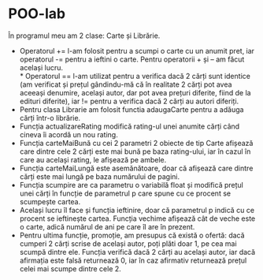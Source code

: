 # POO-lab
În programul meu am 2 clase: Carte și Librărie. 
* Operatorul += l-am folosit pentru a scumpi o carte cu un anumit pret, iar operatorul -= pentru a ieftini o carte. Pentru operatorii + și – am făcut același lucru.<br/> * Operatorul == l-am utilizat pentru a verifica dacă 2 cărți sunt identice (am verificat și prețul gândindu-mă că în realitate 2 cărți pot avea aceeași denumire, același autor, dar pot avea prețuri diferite, fiind de la edituri diferite), iar != pentru a verifica dacă 2 cărți au autori diferiți. <br/>
* Pentru clasa Librarie am folosit functia adaugaCarte pentru a adăuga cărți într-o librărie.<br/>
* Funcția actualizareRating modifică rating-ul unei anumite cărți când cineva îi acordă un nou rating. <br/>
* Funcția carteMaiBună cu cei 2 parametri 2 obiecte de tip Carte afișează care dintre cele 2 cărți este mai bună pe baza rating-ului, iar în cazul în care au același rating, le afișează pe ambele. <br/>
* Funcția carteMaiLungă este asemănătoare, doar că afișează care dintre cărți este mai lungă pe baza numărului de pagini.<br/>
* Funcția scumpire are ca parametru o variabilă float și modifică prețul unei cărți în funcție de parametrul p care spune cu ce procent se scumpește cartea.<br/>
* Același lucru îl face și funcția ieftinire, doar că parametrul p indică cu ce procent se ieftinește cartea. Funcția vechime afișează cât de veche este o carte, adică numărul de ani pe care îl are în prezent. <br/>
* Pentru ultima funcție, promoție, am presupus că există o ofertă: dacă cumperi 2 cărți scrise de același autor, poți plăti doar 1, pe cea mai scumpă dintre ele. Funcția verifică dacă 2 cărți au același autor, iar dacă afirmația este falsă returnează 0, iar în caz afirmativ returnează prețul celei mai scumpe dintre cele 2.
